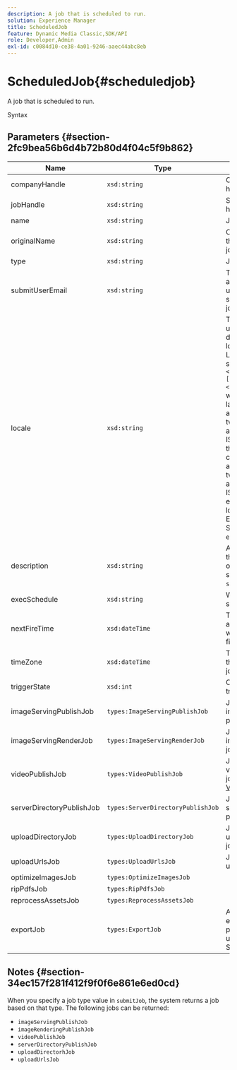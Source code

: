 ```yaml
---
description: A job that is scheduled to run.
solution: Experience Manager
title: ScheduledJob
feature: Dynamic Media Classic,SDK/API
role: Developer,Admin
exl-id: c0084d10-ce38-4a01-9246-aaec44abc8eb
---
```

# ScheduledJob{#scheduledjob}

A job that is scheduled to run.

 Syntax 

## Parameters {#section-2fc9bea56b6d4b72b80d4f04c5f9b862}

|  Name  | Type  | Description  |
|---|---|---|
|  companyHandle  | `xsd:string`  | Company handle.  |
|  jobHandle  | `xsd:string`  | Scheduled job handle.  |
|  name  | `xsd:string`  | Job name.  |
|  originalName  | `xsd:string`  | Original name of the scheduled job.  |
|  type  | `xsd:string`  | Job type.  |
|  submitUserEmail  | `xsd:string`  | The email address of the user who scheduled the job.  |
|  locale  | `xsd:string`  |The locale to be used for job log details and email localization. Locales are specified as `<language_code>[- <country_code>]`, where the language code is a lower-case, two-letter code as specified by ISO-639, and the optional country code is an upper-case, two-letter code as specified by ISO-3166. For example, the locale string for English (United States) would be: `en-US`.  |
|  description  | `xsd:string`  |A description of the job as originally specified in `submitJob`.  |
|  execSchedule  | `xsd:string`  | When the job is scheduled to run.  |
|  nextFireTime  | `xsd:dateTime`  | The date, time, and time zone when the job is fired.  |
|  timeZone  | `xsd:dateTime`  | The time zone of the scheduled job.  |
|  triggerState  | `xsd:int`  | Choice of job trigger state.  |
|  imageServingPublishJob  | `types:ImageServingPublishJob`  | Job details for an image serving publish job.  |
|  imageServingRenderJob  | `types:ImageServingRenderJob`  | Job details for an image rendering job.  |
|  videoPublishJob  | `types:VideoPublishJob`  |Job details for a video publish job. See [VideoPublishJob](https://experienceleague.adobe.com/docs/dynamic-media-developer-resources/image-production-api/data-types/r-scheduled-job.html).  |
|  serverDirectoryPublishJob  | `types:ServerDirectoryPublishJob`  | Job details for a server directory publish job.  |
|  uploadDirectoryJob  | `types:UploadDirectoryJob`  | Job details for an upload directory job.  |
|  uploadUrlsJob  | `types:UploadUrlsJob`  | Job details for an upload URLs job.  |
|  optimizeImagesJob  | `types:OptimizeImagesJob`  | |
|  ripPdfsJob  | `types:RipPdfsJob`  | |
|  reprocessAssetsJob  | `types:ReprocessAssetsJob`  | |
|  exportJob  | `types:ExportJob`  |Allow authorized export of previously uploaded files. See [Export Job](https://experienceleague.adobe.com/docs/dynamic-media-developer-resources/image-production-api/data-types/r-scheduled-job.html).  |

## Notes {#section-34ec157f281f412f9f0f6e861e6ed0cd}

When you specify a job type value in `submitJob`, the system returns a job based on that type. The following jobs can be returned:

* `imageServingPublishJob` 
* `imageRenderingPublishJob` 
* `videoPublishJob` 
* `serverDirectoryPublishJob` 
* `uploadDirectorhJob` 
* `uploadUrlsJob`
